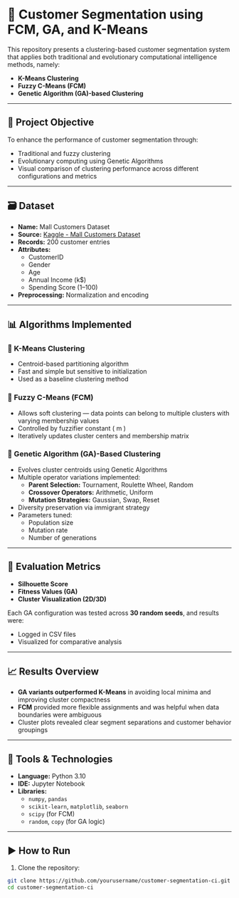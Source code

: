 # 🧠 Customer Segmentation using FCM, GA, and K-Means

This repository presents a clustering-based customer segmentation system that applies both traditional and evolutionary computational intelligence methods, namely:

- **K-Means Clustering**
- **Fuzzy C-Means (FCM)**
- **Genetic Algorithm (GA)-based Clustering**

---

## 🎯 Project Objective

To enhance the performance of customer segmentation through:
- Traditional and fuzzy clustering
- Evolutionary computing using Genetic Algorithms
- Visual comparison of clustering performance across different configurations and metrics

---

## 🗃️ Dataset

- **Name:** Mall Customers Dataset
- **Source:** [Kaggle - Mall Customers Dataset](https://www.kaggle.com/datasets/shwetabh123/mall-customers)
- **Records:** 200 customer entries
- **Attributes:**
  - CustomerID
  - Gender
  - Age
  - Annual Income (k$)
  - Spending Score (1–100)
- **Preprocessing:** Normalization and encoding

---

## 📊 Algorithms Implemented

### 🔹 K-Means Clustering
- Centroid-based partitioning algorithm
- Fast and simple but sensitive to initialization
- Used as a baseline clustering method

### 🔸 Fuzzy C-Means (FCM)
- Allows soft clustering — data points can belong to multiple clusters with varying membership values
- Controlled by fuzzifier constant \( m \)
- Iteratively updates cluster centers and membership matrix

### 🧬 Genetic Algorithm (GA)-Based Clustering
- Evolves cluster centroids using Genetic Algorithms
- Multiple operator variations implemented:
  - **Parent Selection:** Tournament, Roulette Wheel, Random
  - **Crossover Operators:** Arithmetic, Uniform
  - **Mutation Strategies:** Gaussian, Swap, Reset
- Diversity preservation via immigrant strategy
- Parameters tuned:
  - Population size
  - Mutation rate
  - Number of generations

---

## 🧪 Evaluation Metrics

- **Silhouette Score**
- **Fitness Values (GA)**
- **Cluster Visualization (2D/3D)**

Each GA configuration was tested across **30 random seeds**, and results were:
- Logged in CSV files
- Visualized for comparative analysis

---

## 📈 Results Overview

- **GA variants outperformed K-Means** in avoiding local minima and improving cluster compactness
- **FCM** provided more flexible assignments and was helpful when data boundaries were ambiguous
- Cluster plots revealed clear segment separations and customer behavior groupings

---

## 🧰 Tools & Technologies

- **Language:** Python 3.10
- **IDE:** Jupyter Notebook
- **Libraries:**
  - `numpy`, `pandas`
  - `scikit-learn`, `matplotlib`, `seaborn`
  - `scipy` (for FCM)
  - `random`, `copy` (for GA logic)

---

## ▶️ How to Run

1. Clone the repository:
```bash
git clone https://github.com/yourusername/customer-segmentation-ci.git
cd customer-segmentation-ci
